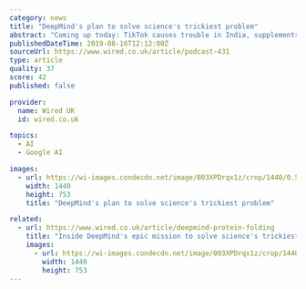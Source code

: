 ```yaml
---
category: news
title: "DeepMind's plan to solve science's trickiest problem"
abstract: "Coming up today: TikTok causes trouble in India, supplements for ravers, and we go behind the scenes at DeepMind We want to know what you think about the stories we discussed this week. Email podcast@wired.co.uk with your rants, raves and reviews."
publishedDateTime: 2019-08-16T12:12:00Z
sourceUrl: https://www.wired.co.uk/article/podcast-431
type: article
quality: 37
score: 42
published: false

provider:
  name: Wired UK
  id: wired.co.uk

topics:
  - AI
  - Google AI

images:
  - url: https://wi-images.condecdn.net/image/003XPDrqx1z/crop/1440/0.5235602094240838/f/aa-09-19-ftdeepmind__01.jpg
    width: 1440
    height: 753
    title: "DeepMind's plan to solve science's trickiest problem"

related:
  - url: https://www.wired.co.uk/article/deepmind-protein-folding
    title: "Inside DeepMind's epic mission to solve science's trickiest problem"
    images:
      - url: https://wi-images.condecdn.net/image/003XPDrqx1z/crop/1440/0.5235602094240838/f/aa-09-19-ftdeepmind__01.jpg
        width: 1440
        height: 753
---
```

